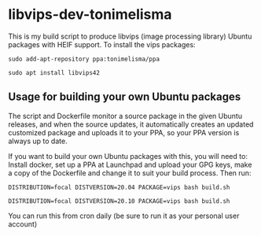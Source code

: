 # libvips-dev-tonimelisma

This is my build script to produce libvips (image processing library) Ubuntu packages
with HEIF support. To install the vips packages:

`sudo add-apt-repository ppa:tonimelisma/ppa`

`sudo apt install libvips42`

## Usage for building your own Ubuntu packages

The script and Dockerfile monitor a source package in the given Ubuntu releases,
and when the source updates, it automatically creates an updated customized package
and uploads it to your PPA, so your PPA version is always up to date.

If you want to build your own Ubuntu packages with this, you will need to:
Install docker, set up a PPA at Launchpad and upload your GPG keys,
make a copy of the Dockerfile and change it to suit your build process. Then run:

`DISTRIBUTION=focal DISTVERSION=20.04 PACKAGE=vips bash build.sh`

`DISTRIBUTION=focal DISTVERSION=20.10 PACKAGE=vips bash build.sh`

You can run this from cron daily (be sure to run it as your personal user account)
